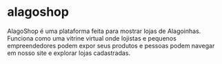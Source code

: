 # alagoshop

AlagoShop é uma plataforma feita para mostrar lojas de Alagoinhas.
Funciona como uma vitrine virtual onde lojistas e pequenos empreendedores podem expor seus produtos e pessoas podem navegar em nosso site e explorar lojas cadastradas.
